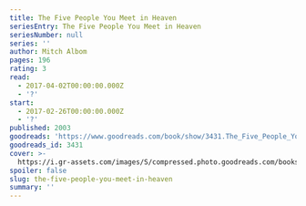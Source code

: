 ```yaml
---
title: The Five People You Meet in Heaven
seriesEntry: The Five People You Meet in Heaven
seriesNumber: null
series: ''
author: Mitch Albom
pages: 196
rating: 3
read:
  - 2017-04-02T00:00:00.000Z
  - '?'
start:
  - 2017-02-26T00:00:00.000Z
  - '?'
published: 2003
goodreads: 'https://www.goodreads.com/book/show/3431.The_Five_People_You_Meet_in_Heaven'
goodreads_id: 3431
cover: >-
  https://i.gr-assets.com/images/S/compressed.photo.goodreads.com/books/1388200541l/3431._SX50_.jpg
spoiler: false
slug: the-five-people-you-meet-in-heaven
summary: ''
---
```


